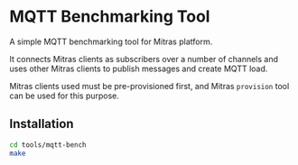 # MQTT Benchmarking Tool

A simple MQTT benchmarking tool for Mitras platform.

It connects Mitras clients as subscribers over a number of channels and
uses other Mitras clients to publish messages and create MQTT load.

Mitras clients used must be pre-provisioned first, and Mitras `provision` tool can be used for this purpose.

## Installation

```bash
cd tools/mqtt-bench
make
```
